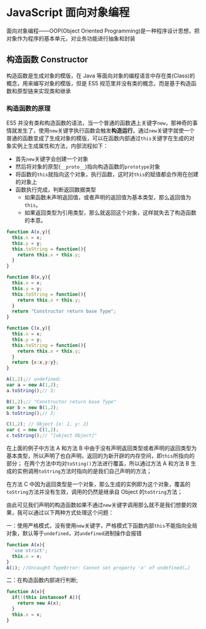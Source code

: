 # JavaScript 面向对象编程

面向对象编程——OOP(Object Oriented Programming)是一种程序设计思想，把对象作为程序的基本单元，对业务功能进行抽象和封装

## 构造函数 Constructor

构造函数是生成对象的模版，在 Java 等面向对象的编程语言中存在类(Class)的概念，用来编写对象的模版，但是 ES5 规范里并没有类的概念，而是基于构造函数和原型链来实现类和继承

### 构造函数的原理

ES5 并没有类和构造函数的语法，当一个普通的函数遇上关键字`new`，那神奇的事情就发生了，使用`new`关键字执行函数会触发**构造运行**。通过`new`关键字就使一个普通的函数变成了生成对象的模版，可以在函数内部通过`this`关键字在生成的对象实例上生成属性和方法，内部流程如下：

- 首先`new`关键字会创建一个对象
- 然后将对象的原型(`__proto__`)指向构造函数的`prototype`对象
- 将函数的`this`就指向这个对象，执行函数，这时对`this`的赋值都会作用在创建的对象上
- 函数执行完成，判断返回数据类型
  - 如果函数未声明返回值，或者声明的返回值为基本类型，那么返回值为`this`。
  - 如果返回类型为引用类型，那么就返回这个对象，这样就失去了构造函数的本意。

```Javascript
function A(x,y){
  this.x = x;
  this.y = y;
  this.toString = function(){
    return this.x + this.y;
  }
}

function B(x,y){
  this.x = x;
  this.y = y;
  this.toString = function(){
    return this.x + this.y;
  }
  return "Constructor return base Type";
}

function C(x,y){
  this.x = x;
  this.y = y;
  this.toString = function(){
    return this.x + this.y;
  }
  return {x:x,y:y};
}

A(1,2);// undefined;
var a = new A(1,2);
a.toString();// 3;

B(1,2);// "Constructor return base Type"
var b = new B(1,2);
b.toString();// 3;

C(1,2); // Object {x: 1, y: 2}
var c = new C(1,2);
c.toString();// "[object Object]"
```

在上面的例子中方法 A 和方法 B 中由于没有声明返回类型或者声明的返回类型为基本类型，所以声明了也白声明，返回的为新开辟的内存空间，即`this`所指向的部分；
在两个方法中均对`toSting()`方法进行覆盖，所以通过方法 A 和方法 B 生成的实例调用`toString`方法时指向的是我们自己声明的方法；

在方法 C 中因为返回类型是一个对象，那么生成的实例即为这个对象，覆盖的`toString`方法并没有生效，调用的仍然是继承自 Object 的`toString`方法；

由此可见我们声明的构造函数如果不通过`new`关键字调用那么就不是我们想要的效果，我可以通过以下两种方式处理这个问题：

一：使用严格模式，没有使用`new`关键字，严格模式下函数内部`this`不能指向全局对象，默认等于`undefined`，对`undefined`进制操作会报错

```Javascript
function A(x){
  'use strict';
  this.x = x;
}
A(1); //Uncaught TypeError: Cannot set property 'x' of undefined(…)
```

二：在构造函数内部进行判断;

```Javascript
function A(x){
  if(!(this instanceof A)){
    return new A(x);
  }
  this.x = x;
}
```
